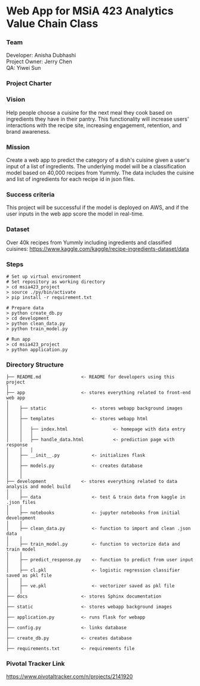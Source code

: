# Web App for MSiA 423 Analytics Value Chain Class

### Team  
Developer: Anisha Dubhashi   
Project Owner: Jerry Chen   
QA: Yiwei Sun   

### Project Charter

### Vision 
Help people choose a cuisine for the next meal they cook based on ingredients they have in their pantry. This functionality will increase users' interactions with the recipe site, increasing engagement, retention, and brand awareness. 

### Mission 
Create a web app to predict the category of a dish's cuisine given  a user's input of a list of ingredients. The underlying model will be a classification model based on 40,000 recipes from Yummly. The data includes the cuisine and list of ingredients for each recipe id in json files. 

### Success criteria 
This project will be successful if the model is deployed on AWS, and if the user inputs in the web app score the model in real-time. 

### Dataset 
Over 40k recipes from Yummly including ingredients and classified cuisines: https://www.kaggle.com/kaggle/recipe-ingredients-dataset/data 


### Steps
```
# Set up virtual environment
# Set repository as working directory
> cd msia423_project
> source ./py/bin/activate
> pip install -r requirement.txt

# Prepare data
> python create_db.py 
> cd development 
> python clean_data.py 
> python train_model.py 

# Run app
> cd msia423_project
> python application.py
```


### Directory Structure 
 
    ├── README.md           	<- README for developers using this project   
    │
    ├── app                 	<- stores everything related to front-end web app  
    │ 
    │    ├── static 				<- stores webapp background images   
    │    │ 
    │    ├── templates 				<- stores webapp html   
    │	 │
    │    │   ├── index.html 				<- homepage with data entry  
    │    │   │
    │    │   ├── handle_data.html 			<- prediction page with response  
    │    │   │
    │    ├── __init__.py 			<- initializes flask  
    │    │
    │    ├── models.py 				<- creates database  
    │    │
    │    │
    ├── development         	<- stores everything related to data analysis and model build  
    │    │        
    │    ├── data              		<- test & train data from kaggle in .json files  
    │    │
    │    ├── notebooks 				<- jupyter notebooks from initial development  
    │    │
    │    ├── clean_data.py         	<- function to import and clean .json data  
    │    │
    │    ├── train_model.py        	<- function to vectorize data and train model   
    │    │
    │    ├── predict_response.py   	<- function to predict from user input   
    │    │
    │    ├── cl.pkl        			<- logistic regression classifier saved as pkl file  
    │    │ 
    │    ├── ve.pkl        			<- vectorizer saved as pkl file   
    │    │
    ├── docs                	<- stores Sphinx documentation   
    │   
    ├── static              	<- stores webapp background images    
    │   
    ├── application.py 			<- runs flask for webapp    
    │   
    ├── config.py 				<- links database    
    │   
    ├── create_db.py 			<- creates database    
    │   
    ├── requirements.txt 		<- requirements file  
  

### Pivotal Tracker Link 
https://www.pivotaltracker.com/n/projects/2141920 











